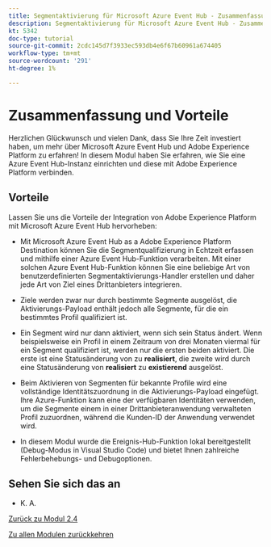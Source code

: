 ```yaml
---
title: Segmentaktivierung für Microsoft Azure Event Hub - Zusammenfassung und Vorteile
description: Segmentaktivierung für Microsoft Azure Event Hub - Zusammenfassung und Vorteile
kt: 5342
doc-type: tutorial
source-git-commit: 2cdc145d7f3933ec593db4e6f67b60961a674405
workflow-type: tm+mt
source-wordcount: '291'
ht-degree: 1%

---
```


# Zusammenfassung und Vorteile

Herzlichen Glückwunsch und vielen Dank, dass Sie Ihre Zeit investiert haben, um mehr über Microsoft Azure Event Hub und Adobe Experience Platform zu erfahren!
In diesem Modul haben Sie erfahren, wie Sie eine Azure Event Hub-Instanz einrichten und diese mit Adobe Experience Platform verbinden.

## Vorteile

Lassen Sie uns die Vorteile der Integration von Adobe Experience Platform mit Microsoft Azure Event Hub hervorheben:

- Mit Microsoft Azure Event Hub as a Adobe Experience Platform Destination können Sie die Segmentqualifizierung in Echtzeit erfassen und mithilfe einer Azure Event Hub-Funktion verarbeiten. Mit einer solchen Azure Event Hub-Funktion können Sie eine beliebige Art von benutzerdefinierten Segmentaktivierungs-Handler erstellen und daher jede Art von Ziel eines Drittanbieters integrieren.

- Ziele werden zwar nur durch bestimmte Segmente ausgelöst, die Aktivierungs-Payload enthält jedoch alle Segmente, für die ein bestimmtes Profil qualifiziert ist.

- Ein Segment wird nur dann aktiviert, wenn sich sein Status ändert. Wenn beispielsweise ein Profil in einem Zeitraum von drei Monaten viermal für ein Segment qualifiziert ist, werden nur die ersten beiden aktiviert. Die erste ist eine Statusänderung von zu **realisiert**, die zweite wird durch eine Statusänderung von **realisiert** zu **existierend** ausgelöst.

- Beim Aktivieren von Segmenten für bekannte Profile wird eine vollständige Identitätszuordnung in die Aktivierungs-Payload eingefügt. Ihre Azure-Funktion kann eine der verfügbaren Identitäten verwenden, um die Segmente einem in einer Drittanbieteranwendung verwalteten Profil zuzuordnen, während die Kunden-ID der Anwendung verwendet wird.

- In diesem Modul wurde die Ereignis-Hub-Funktion lokal bereitgestellt (Debug-Modus in Visual Studio Code) und bietet Ihnen zahlreiche Fehlerbehebungs- und Debugoptionen.

## Sehen Sie sich das an

- K. A.

[Zurück zu Modul 2.4](./segment-activation-microsoft-azure-eventhub.md)

[Zu allen Modulen zurückkehren](./../../../overview.md)
